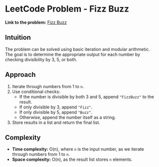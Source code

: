# LeetCode Problem - Fizz Buzz

**Link to the problem:** [Fizz Buzz](https://leetcode.com/problems/fizz-buzz/description/)

## Intuition
The problem can be solved using basic iteration and modular arithmetic. The goal is to determine the appropriate output for each number by checking divisibility by 3, 5, or both.

## Approach
1. Iterate through numbers from 1 to `n`.
2. Use conditional checks:
   - If the number is divisible by both 3 and 5, append `"FizzBuzz"` to the result.
   - If only divisible by 3, append `"Fizz"`.
   - If only divisible by 5, append `"Buzz"`.
   - Otherwise, append the number itself as a string.
3. Store results in a list and return the final list.

## Complexity
- **Time complexity:** O(n), where `n` is the input number, as we iterate through numbers from 1 to `n`.
- **Space complexity:** O(n), as the result list stores `n` elements.
